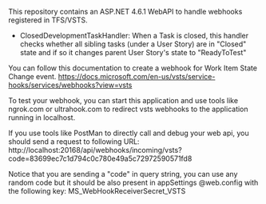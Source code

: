 This repository contains an ASP.NET 4.6.1 WebAPI to handle webhooks registered in TFS/VSTS. 

- ClosedDevelopmentTaskHandler: When a Task is closed, this handler checks whether all sibling tasks (under a User Story) are in "Closed" state and if so it changes parent User Story's state to "ReadyToTest" 

You can follow this documentation to create a webhook for Work Item State Change event. 
https://docs.microsoft.com/en-us/vsts/service-hooks/services/webhooks?view=vsts

To test your webhook, you can start this application and use tools like ngrok.com or ultrahook.com to redirect vsts webhooks to the application running in localhost. 

If you use tools like PostMan to directly call and debug your web api, you should send a request to following URL: 
http://localhost:20168/api/webhooks/incoming/vsts?code=83699ec7c1d794c0c780e49a5c72972590571fd8

Notice that you are sending a "code" in query string, you can use any random code but it should be also present in appSettings @web.config with the following key: MS_WebHookReceiverSecret_VSTS
